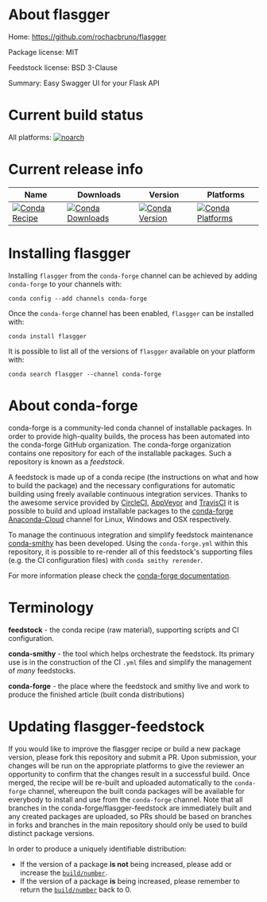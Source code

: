 About flasgger
==============

Home: https://github.com/rochacbruno/flasgger

Package license: MIT

Feedstock license: BSD 3-Clause

Summary: Easy Swagger UI for your Flask API



Current build status
====================

All platforms:
[![noarch](https://img.shields.io/circleci/project/github/conda-forge/flasgger-feedstock/master.svg?label=noarch)](https://circleci.com/gh/conda-forge/flasgger-feedstock)

Current release info
====================

| Name | Downloads | Version | Platforms |
| --- | --- | --- | --- |
| [![Conda Recipe](https://img.shields.io/badge/recipe-flasgger-green.svg)](https://anaconda.org/conda-forge/flasgger) | [![Conda Downloads](https://img.shields.io/conda/dn/conda-forge/flasgger.svg)](https://anaconda.org/conda-forge/flasgger) | [![Conda Version](https://img.shields.io/conda/vn/conda-forge/flasgger.svg)](https://anaconda.org/conda-forge/flasgger) | [![Conda Platforms](https://img.shields.io/conda/pn/conda-forge/flasgger.svg)](https://anaconda.org/conda-forge/flasgger) |

Installing flasgger
===================

Installing `flasgger` from the `conda-forge` channel can be achieved by adding `conda-forge` to your channels with:

```
conda config --add channels conda-forge
```

Once the `conda-forge` channel has been enabled, `flasgger` can be installed with:

```
conda install flasgger
```

It is possible to list all of the versions of `flasgger` available on your platform with:

```
conda search flasgger --channel conda-forge
```


About conda-forge
=================

conda-forge is a community-led conda channel of installable packages.
In order to provide high-quality builds, the process has been automated into the
conda-forge GitHub organization. The conda-forge organization contains one repository
for each of the installable packages. Such a repository is known as a *feedstock*.

A feedstock is made up of a conda recipe (the instructions on what and how to build
the package) and the necessary configurations for automatic building using freely
available continuous integration services. Thanks to the awesome service provided by
[CircleCI](https://circleci.com/), [AppVeyor](http://www.appveyor.com/)
and [TravisCI](https://travis-ci.org/) it is possible to build and upload installable
packages to the [conda-forge](https://anaconda.org/conda-forge)
[Anaconda-Cloud](http://docs.anaconda.org/) channel for Linux, Windows and OSX respectively.

To manage the continuous integration and simplify feedstock maintenance
[conda-smithy](http://github.com/conda-forge/conda-smithy) has been developed.
Using the ``conda-forge.yml`` within this repository, it is possible to re-render all of
this feedstock's supporting files (e.g. the CI configuration files) with ``conda smithy rerender``.

For more information please check the [conda-forge documentation](https://conda-forge.org/docs/).

Terminology
===========

**feedstock** - the conda recipe (raw material), supporting scripts and CI configuration.

**conda-smithy** - the tool which helps orchestrate the feedstock.
                   Its primary use is in the construction of the CI ``.yml`` files
                   and simplify the management of *many* feedstocks.

**conda-forge** - the place where the feedstock and smithy live and work to
                  produce the finished article (built conda distributions)


Updating flasgger-feedstock
===========================

If you would like to improve the flasgger recipe or build a new
package version, please fork this repository and submit a PR. Upon submission,
your changes will be run on the appropriate platforms to give the reviewer an
opportunity to confirm that the changes result in a successful build. Once
merged, the recipe will be re-built and uploaded automatically to the
`conda-forge` channel, whereupon the built conda packages will be available for
everybody to install and use from the `conda-forge` channel.
Note that all branches in the conda-forge/flasgger-feedstock are
immediately built and any created packages are uploaded, so PRs should be based
on branches in forks and branches in the main repository should only be used to
build distinct package versions.

In order to produce a uniquely identifiable distribution:
 * If the version of a package **is not** being increased, please add or increase
   the [``build/number``](http://conda.pydata.org/docs/building/meta-yaml.html#build-number-and-string).
 * If the version of a package **is** being increased, please remember to return
   the [``build/number``](http://conda.pydata.org/docs/building/meta-yaml.html#build-number-and-string)
   back to 0.